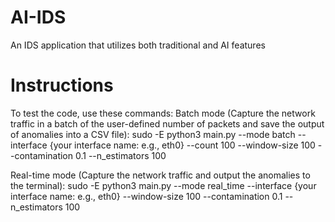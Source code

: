 # AI-IDS
An IDS application that utilizes both traditional and AI features

# Instructions
To test the code, use these commands:
Batch mode (Capture the network traffic in a batch of the user-defined number of packets and save the output of anomalies into a CSV file): sudo -E python3 main.py --mode batch --interface {your interface name: e.g., eth0} --count 100 --window-size 100 --contamination 0.1 --n_estimators 100

Real-time mode (Capture the network traffic and output the anomalies to the terminal): sudo -E python3 main.py --mode real_time --interface {your interface name: e.g., eth0} --window-size 100 --contamination 0.1 --n_estimators 100
